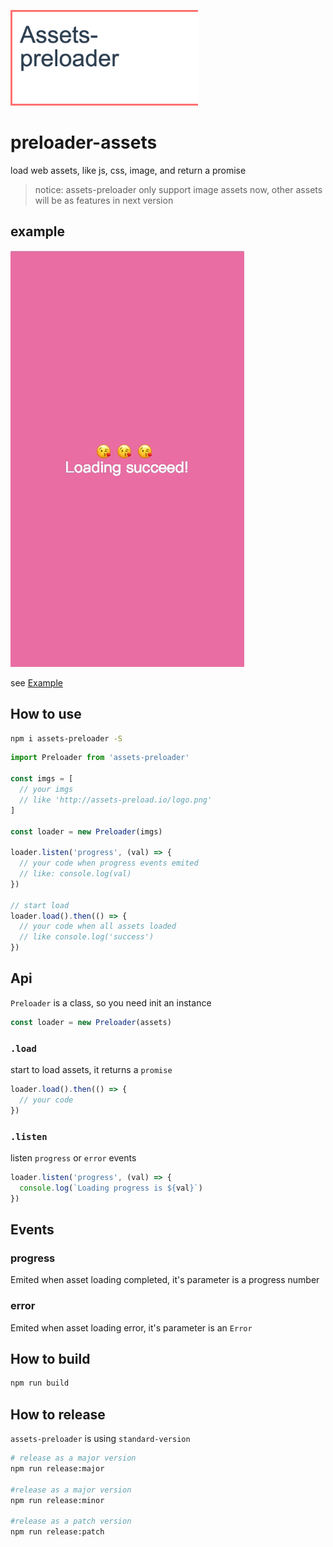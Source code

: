 <p>
<img src="./logo.png" width="300"/>
<p>


# preloader-assets
load web assets, like js, css, image, and return a promise

> notice: assets-preloader only support image assets now, other assets will be as features in next version
## example

![](./example.gif)

see [Example](./example/README.md)

## How to use

```bash
npm i assets-preloader -S
```

```js
import Preloader from 'assets-preloader'

const imgs = [
  // your imgs
  // like 'http://assets-preload.io/logo.png'
]

const loader = new Preloader(imgs)

loader.listen('progress', (val) => {
  // your code when progress events emited
  // like: console.log(val)
})

// start load
loader.load().then(() => {
  // your code when all assets loaded
  // like console.log('success')
})
```

## Api

`Preloader` is a class, so you need init an instance

```js
const loader = new Preloader(assets)
```
### `.load`

start to load assets, it returns a `promise`

```js
loader.load().then(() => {
  // your code
})
```

### `.listen`

listen `progress` or `error` events

```js
loader.listen('progress', (val) => {
  console.log(`Loading progress is ${val}`)
})
```

## Events

### progress

Emited when asset loading completed, it's parameter is a progress number


### error

Emited when asset loading error, it's parameter is an `Error`



## How to build

```js
npm run build
```

## How to release

`assets-preloader` is using `standard-version`

```bash
# release as a major version
npm run release:major

#release as a major version
npm run release:minor

#release as a patch version
npm run release:patch

```